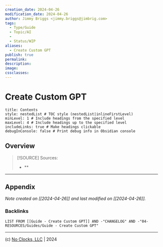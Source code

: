```yaml
---
creation_date: 2024-04-26
modification_date: 2024-04-26
author: Jimmy Briggs <jimmy.briggs@jimbrig.com>
tags:
  - Type/Guide
  - Topic/AI
  - 
  - Status/WIP
aliases:
  - Create Custom GPT
publish: true
permalink:
description:
image:
cssclasses:
---
```


# Create Custom GPT

```table-of-contents
title: Contents 
style: nestedList # TOC style (nestedList|inlineFirstLevel)
minLevel: 1 # Include headings from the specified level
maxLevel: 4 # Include headings up to the specified level
includeLinks: true # Make headings clickable
debugInConsole: false # Print debug info in Obsidian console
```

## Overview

> [!SOURCE] Sources:
> - **

***

## Appendix

*Note created on [[2024-04-26]] and last modified on [[2024-04-26]].*

### Backlinks

```dataview
LIST FROM [[Guide - Create Custom GPT]] AND -"CHANGELOG" AND -"04-RESOURCES/Guides/Guide - Create Custom GPT"
```

***

(c) [No Clocks, LLC](https://github.com/noclocks) | 2024